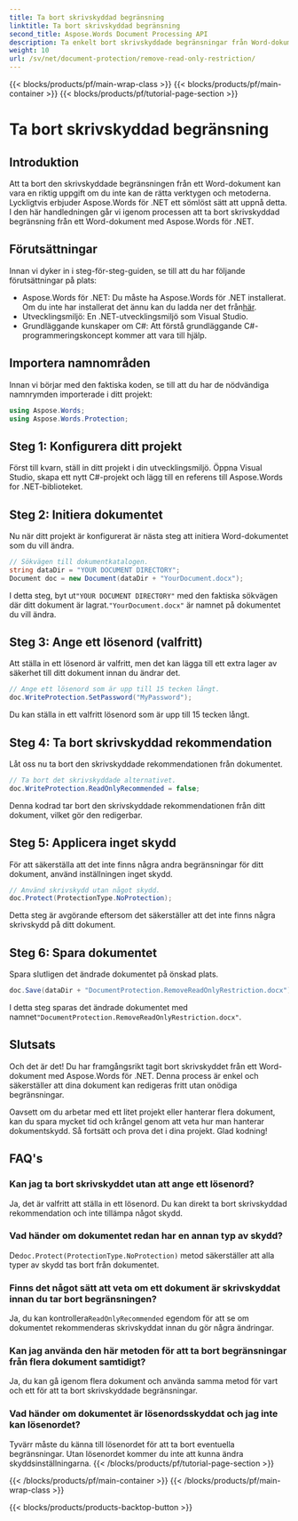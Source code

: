 ```yaml
---
title: Ta bort skrivskyddad begränsning
linktitle: Ta bort skrivskyddad begränsning
second_title: Aspose.Words Document Processing API
description: Ta enkelt bort skrivskyddade begränsningar från Word-dokument med Aspose.Words för .NET med vår detaljerade steg-för-steg-guide. Perfekt för utvecklare.
weight: 10
url: /sv/net/document-protection/remove-read-only-restriction/
---
```


{{< blocks/products/pf/main-wrap-class >}}
{{< blocks/products/pf/main-container >}}
{{< blocks/products/pf/tutorial-page-section >}}

# Ta bort skrivskyddad begränsning

## Introduktion

Att ta bort den skrivskyddade begränsningen från ett Word-dokument kan vara en riktig uppgift om du inte kan de rätta verktygen och metoderna. Lyckligtvis erbjuder Aspose.Words för .NET ett sömlöst sätt att uppnå detta. I den här handledningen går vi igenom processen att ta bort skrivskyddad begränsning från ett Word-dokument med Aspose.Words för .NET.

## Förutsättningar

Innan vi dyker in i steg-för-steg-guiden, se till att du har följande förutsättningar på plats:

-  Aspose.Words för .NET: Du måste ha Aspose.Words för .NET installerat. Om du inte har installerat det ännu kan du ladda ner det från[här](https://releases.aspose.com/words/net/).
- Utvecklingsmiljö: En .NET-utvecklingsmiljö som Visual Studio.
- Grundläggande kunskaper om C#: Att förstå grundläggande C#-programmeringskoncept kommer att vara till hjälp.

## Importera namnområden

Innan vi börjar med den faktiska koden, se till att du har de nödvändiga namnrymden importerade i ditt projekt:

```csharp
using Aspose.Words;
using Aspose.Words.Protection;
```

## Steg 1: Konfigurera ditt projekt

Först till kvarn, ställ in ditt projekt i din utvecklingsmiljö. Öppna Visual Studio, skapa ett nytt C#-projekt och lägg till en referens till Aspose.Words for .NET-biblioteket.

## Steg 2: Initiera dokumentet

Nu när ditt projekt är konfigurerat är nästa steg att initiera Word-dokumentet som du vill ändra.

```csharp
// Sökvägen till dokumentkatalogen.
string dataDir = "YOUR DOCUMENT DIRECTORY";
Document doc = new Document(dataDir + "YourDocument.docx");
```

 I detta steg, byt ut`"YOUR DOCUMENT DIRECTORY"` med den faktiska sökvägen där ditt dokument är lagrat.`"YourDocument.docx"` är namnet på dokumentet du vill ändra.

## Steg 3: Ange ett lösenord (valfritt)

Att ställa in ett lösenord är valfritt, men det kan lägga till ett extra lager av säkerhet till ditt dokument innan du ändrar det.

```csharp
// Ange ett lösenord som är upp till 15 tecken långt.
doc.WriteProtection.SetPassword("MyPassword");
```

Du kan ställa in ett valfritt lösenord som är upp till 15 tecken långt.

## Steg 4: Ta bort skrivskyddad rekommendation

Låt oss nu ta bort den skrivskyddade rekommendationen från dokumentet.

```csharp
// Ta bort det skrivskyddade alternativet.
doc.WriteProtection.ReadOnlyRecommended = false;
```

Denna kodrad tar bort den skrivskyddade rekommendationen från ditt dokument, vilket gör den redigerbar.

## Steg 5: Applicera inget skydd

För att säkerställa att det inte finns några andra begränsningar för ditt dokument, använd inställningen inget skydd.

```csharp
// Använd skrivskydd utan något skydd.
doc.Protect(ProtectionType.NoProtection);
```

Detta steg är avgörande eftersom det säkerställer att det inte finns några skrivskydd på ditt dokument.

## Steg 6: Spara dokumentet

Spara slutligen det ändrade dokumentet på önskad plats.

```csharp
doc.Save(dataDir + "DocumentProtection.RemoveReadOnlyRestriction.docx");
```

 I detta steg sparas det ändrade dokumentet med namnet`"DocumentProtection.RemoveReadOnlyRestriction.docx"`.

## Slutsats

Och det är det! Du har framgångsrikt tagit bort skrivskyddet från ett Word-dokument med Aspose.Words för .NET. Denna process är enkel och säkerställer att dina dokument kan redigeras fritt utan onödiga begränsningar. 

Oavsett om du arbetar med ett litet projekt eller hanterar flera dokument, kan du spara mycket tid och krångel genom att veta hur man hanterar dokumentskydd. Så fortsätt och prova det i dina projekt. Glad kodning!

## FAQ's

### Kan jag ta bort skrivskyddet utan att ange ett lösenord?

Ja, det är valfritt att ställa in ett lösenord. Du kan direkt ta bort skrivskyddad rekommendation och inte tillämpa något skydd.

### Vad händer om dokumentet redan har en annan typ av skydd?

 De`doc.Protect(ProtectionType.NoProtection)` metod säkerställer att alla typer av skydd tas bort från dokumentet.

### Finns det något sätt att veta om ett dokument är skrivskyddat innan du tar bort begränsningen?

 Ja, du kan kontrollera`ReadOnlyRecommended` egendom för att se om dokumentet rekommenderas skrivskyddat innan du gör några ändringar.

### Kan jag använda den här metoden för att ta bort begränsningar från flera dokument samtidigt?

Ja, du kan gå igenom flera dokument och använda samma metod för vart och ett för att ta bort skrivskyddade begränsningar.

### Vad händer om dokumentet är lösenordsskyddat och jag inte kan lösenordet?

Tyvärr måste du känna till lösenordet för att ta bort eventuella begränsningar. Utan lösenordet kommer du inte att kunna ändra skyddsinställningarna.
{{< /blocks/products/pf/tutorial-page-section >}}

{{< /blocks/products/pf/main-container >}}
{{< /blocks/products/pf/main-wrap-class >}}

{{< blocks/products/products-backtop-button >}}
